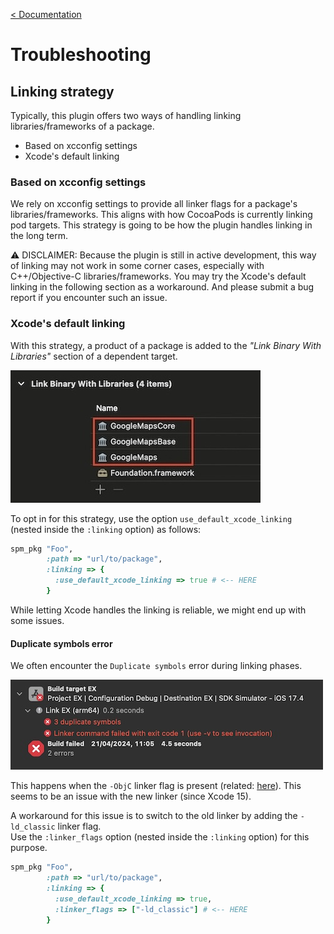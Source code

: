 [< Documentation](README.md)

# Troubleshooting

## Linking strategy

Typically, this plugin offers two ways of handling linking libraries/frameworks of a package.
- Based on xcconfig settings
- Xcode's default linking

### Based on xcconfig settings

We rely on xcconfig settings to provide all linker flags for a package's libraries/frameworks. This aligns with how CocoaPods is currently linking pod targets. This strategy is going to be how the plugin handles linking in the long term.

⚠️ DISCLAIMER: Because the plugin is still in active development, this way of linking may not work in some corner cases, especially with C++/Objective-C libraries/frameworks. You may try the Xcode's default linking in the following section as a workaround. And please submit a bug report if you encounter such an issue.

### Xcode's default linking

With this strategy, a product of a package is added to the *"Link Binary With Libraries"* section of a dependent target.

![](/docs/res/xcode_default_linking.jpg)

To opt in for this strategy, use the option `use_default_xcode_linking` (nested inside the `:linking` option) as follows:

```rb
spm_pkg "Foo",
        :path => "url/to/package",
        :linking => {
          :use_default_xcode_linking => true # <-- HERE
        }
```

While letting Xcode handles the linking is reliable, we might end up with some issues.

#### Duplicate symbols error

We often encounter the `Duplicate symbols` error during linking phases.

![](/docs/res/linking_error_duplicate_symbols.jpg)

This happens when the `-ObjC` linker flag is present (related: [here](https://forums.developer.apple.com/forums/thread/739396)). This seems to be an issue with the new linker (since Xcode 15).

A workaround for this issue is to switch to the old linker by adding the `-ld_classic` linker flag.\
Use the `:linker_flags` option (nested inside the `:linking` option) for this purpose.
```rb
spm_pkg "Foo",
        :path => "url/to/package",
        :linking => {
          :use_default_xcode_linking => true,
          :linker_flags => ["-ld_classic"] # <-- HERE
        }
```
